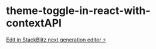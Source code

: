 # theme-toggle-in-react-with-contextAPI

[Edit in StackBlitz next generation editor ⚡️](https://stackblitz.com/~/github.com/ujjwalrdj/theme-toggle-in-react-with-contextAPI)